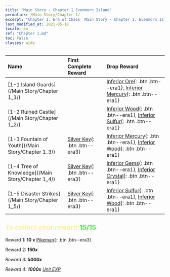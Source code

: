 ```yaml
---
title: "Main Story - Chapter 1 Evenmorn Island"
permalink: /Main Story/Chapter 1/
excerpt: "Chapter 1. Era of Chaos  Main Story - Chapter 1. Evenmorn Island"
last_modified_at: 2021-05-18
locale: en
ref: "Chapter 1.md"
toc: false
classes: wide
---
```


  | Name |  First Complete Reward | Drop Reward |
  |:------------|:------------|:------------| 
  | [1-1 Island Guards](/Main Story/Chapter 1_1/) |  | [Inferior Ore](/Items/mat_1/){: .btn .btn--era1}, [Inferior Mercury](/Items/mat_2/){: .btn .btn--era1} |
  | [1-2 Ruined Castle](/Main Story/Chapter 1_2/) |  | [Inferior Wood](/Items/mat_1/){: .btn .btn--era1}, [Inferior Sulfur](/Items/mat_3/){: .btn .btn--era1} |
  | [1-3 Fountain of Youth](/Main Story/Chapter 1_3/) | [Silver Key](/Items/con_693/){: .btn .btn--era3} | [Inferior Mercury](/Items/mat_2/){: .btn .btn--era1}, [Inferior Wood](/Items/mat_1/){: .btn .btn--era1} |
  | [1-4 Tree of Knowledge](/Main Story/Chapter 1_4/) | [Silver Key](/Items/con_693/){: .btn .btn--era3} | [Inferior Gems](/Items/mat_4/){: .btn .btn--era1}, [Inferior Crystal](/Items/mat_5/){: .btn .btn--era1} |
  | [1-5 Disaster Strikes](/Main Story/Chapter 1_5/) | [Silver Key](/Items/con_693/){: .btn .btn--era3} | [Inferior Sulfur](/Items/mat_3/){: .btn .btn--era1}, [Inferior Wood](/Items/mat_1/){: .btn .btn--era1} |


## <span style="color: #ffeea0">To collect your reward:</span><span style="color: #27f73a">15/15</span>

 Reward 1: **10 x** [Pikeman](/Items/unt_190/){: .btn .btn--era3}

 Reward 2:  **150x** <i class="fas fa-gem"/>

 Reward 3:  **5000x** <i class="fas fa-coins"/>

 Reward 4:  **1000x** [Unit EXP](/Items/con_902/)

